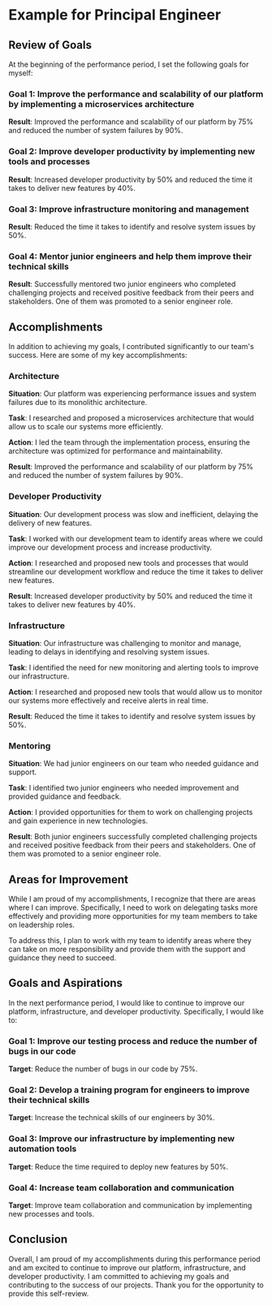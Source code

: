 # Example for Principal Engineer

## **Review of Goals**

At the beginning of the performance period, I set the following goals for myself:

### **Goal 1: Improve the performance and scalability of our platform by implementing a microservices architecture**

**Result**: Improved the performance and scalability of our platform by 75% and reduced the number of system failures by 90%.

### **Goal 2: Improve developer productivity by implementing new tools and processes**

**Result**: Increased developer productivity by 50% and reduced the time it takes to deliver new features by 40%.

### **Goal 3: Improve infrastructure monitoring and management**

**Result**: Reduced the time it takes to identify and resolve system issues by 50%.

### **Goal 4: Mentor junior engineers and help them improve their technical skills**

**Result**: Successfully mentored two junior engineers who completed challenging projects and received positive feedback from their peers and stakeholders. One of them was promoted to a senior engineer role.

## **Accomplishments**

In addition to achieving my goals, I contributed significantly to our team's success. Here are some of my key accomplishments:

### **Architecture**

**Situation**: Our platform was experiencing performance issues and system failures due to its monolithic architecture.

**Task**: I researched and proposed a microservices architecture that would allow us to scale our systems more efficiently.

**Action**: I led the team through the implementation process, ensuring the architecture was optimized for performance and maintainability.

**Result**: Improved the performance and scalability of our platform by 75% and reduced the number of system failures by 90%.

### **Developer Productivity**

**Situation**: Our development process was slow and inefficient, delaying the delivery of new features.

**Task**: I worked with our development team to identify areas where we could improve our development process and increase productivity.

**Action**: I researched and proposed new tools and processes that would streamline our development workflow and reduce the time it takes to deliver new features.

**Result**: Increased developer productivity by 50% and reduced the time it takes to deliver new features by 40%.

### **Infrastructure**

**Situation**: Our infrastructure was challenging to monitor and manage, leading to delays in identifying and resolving system issues.

**Task**: I identified the need for new monitoring and alerting tools to improve our infrastructure.

**Action**: I researched and proposed new tools that would allow us to monitor our systems more effectively and receive alerts in real time.

**Result**: Reduced the time it takes to identify and resolve system issues by 50%.

### **Mentoring**

**Situation**: We had junior engineers on our team who needed guidance and support.

**Task**: I identified two junior engineers who needed improvement and provided guidance and feedback.

**Action**: I provided opportunities for them to work on challenging projects and gain experience in new technologies.

**Result**: Both junior engineers successfully completed challenging projects and received positive feedback from their peers and stakeholders. One of them was promoted to a senior engineer role.

## **Areas for Improvement**

While I am proud of my accomplishments, I recognize that there are areas where I can improve. Specifically, I need to work on delegating tasks more effectively and providing more opportunities for my team members to take on leadership roles.

To address this, I plan to work with my team to identify areas where they can take on more responsibility and provide them with the support and guidance they need to succeed.

## **Goals and Aspirations**

In the next performance period, I would like to continue to improve our platform, infrastructure, and developer productivity. Specifically, I would like to:

### **Goal 1: Improve our testing process and reduce the number of bugs in our code**

**Target**: Reduce the number of bugs in our code by 75%.

### **Goal 2: Develop a training program for engineers to improve their technical skills**

**Target**: Increase the technical skills of our engineers by 30%.

### Goal 3: Improve our infrastructure by implementing new automation tools

**Target**: Reduce the time required to deploy new features by 50%.

### Goal 4: Increase team collaboration and communication

**Target**: Improve team collaboration and communication by implementing new processes and tools.

## Conclusion

Overall, I am proud of my accomplishments during this performance period and am excited to continue to improve our platform, infrastructure, and developer productivity. I am committed to achieving my goals and contributing to the success of our projects. Thank you for the opportunity to provide this self-review.
